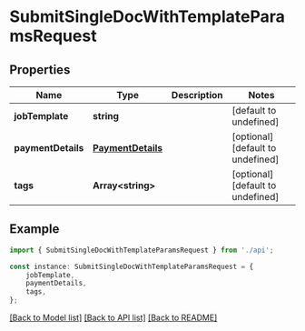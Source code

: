 # SubmitSingleDocWithTemplateParamsRequest


## Properties

Name | Type | Description | Notes
------------ | ------------- | ------------- | -------------
**jobTemplate** | **string** |  | [default to undefined]
**paymentDetails** | [**PaymentDetails**](PaymentDetails.md) |  | [optional] [default to undefined]
**tags** | **Array&lt;string&gt;** |  | [optional] [default to undefined]

## Example

```typescript
import { SubmitSingleDocWithTemplateParamsRequest } from './api';

const instance: SubmitSingleDocWithTemplateParamsRequest = {
    jobTemplate,
    paymentDetails,
    tags,
};
```

[[Back to Model list]](../README.md#documentation-for-models) [[Back to API list]](../README.md#documentation-for-api-endpoints) [[Back to README]](../README.md)
